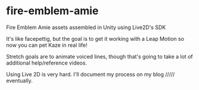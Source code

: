 # fire-emblem-amie
Fire Emblem Amie assets assembled in Unity using Live2D's SDK

It's like facepettig, but the goal is to get it working with a Leap Motion so now you can pet Kaze in real life! 

Stretch goals are to animate voiced lines, though that's going to take a lot of additional help/reference videos.

Using Live 2D is very hard. I'll document my process on my blog ///// eventually.
